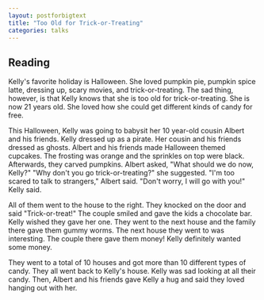 ```yaml
---
layout: postforbigtext
title: "Too Old for Trick-or-Treating"
categories: talks
---
```


## Reading 

Kelly's favorite holiday is Halloween. She loved pumpkin pie, pumpkin spice latte, dressing up, scary movies, and trick-or-treating. The sad thing, however, is that Kelly knows that she is too old for trick-or-treating. She is now 21 years old. She loved how she could get different kinds of candy for free.
 
This Halloween, Kelly was going to babysit her 10 year-old cousin Albert and his friends. Kelly dressed up as a pirate. Her cousin and his friends dressed as ghosts. Albert and his friends made Halloween themed cupcakes. The frosting was orange and the sprinkles on top were black. Afterwards, they carved pumpkins. Albert asked, "What should we do now, Kelly?" "Why don't you go trick-or-treating?" she suggested. "I'm too scared to talk to strangers," Albert said. "Don't worry, I will go with you!" Kelly said.

All of them went to the house to the right. They knocked on the door and said "Trick-or-treat!" The couple smiled and gave the kids a chocolate bar. Kelly wished they gave her one. They went to the next house and the family there gave them gummy worms. The next house they went to was interesting. The couple there gave them money! Kelly definitely wanted some money.

They went to a total of 10 houses and got more than 10 different types of candy. They all went back to Kelly's house. Kelly was sad looking at all their candy. Then, Albert and his friends gave Kelly a hug and said they loved hanging out with her.

